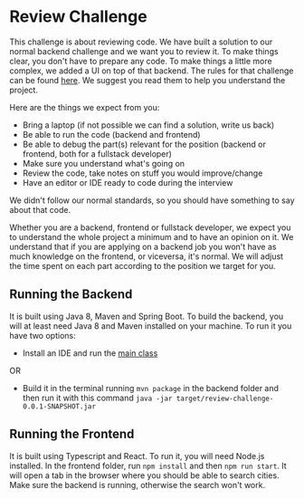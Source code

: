 # Review Challenge

This challenge is about reviewing code. We have built a solution to our normal backend challenge and we want you to review it. To make things clear, you don't have to prepare any code. To make things a little more complex, we added a UI on top of that backend. The rules for that challenge can be found [here](https://github.com/coveo/backend-coding-challenge). We suggest you read them to help you understand the project.

Here are the things we expect from you:

-   Bring a laptop (if not possible we can find a solution, write us back)
-   Be able to run the code (backend and frontend)
-   Be able to debug the part(s) relevant for the position (backend or frontend, both for a fullstack developer) 
-   Make sure you understand what's going on
-   Review the code, take notes on stuff you would improve/change
-   Have an editor or IDE ready to code during the interview

We didn't follow our normal standards, so you should have something to say about that code.

Whether you are a backend, frontend or fullstack developer, we expect you to understand the whole project a minimum and to have an opinion on it. We understand that if you are applying on a backend job you won't have as much knowledge on the frontend, or viceversa, it's normal. We will adjust the time spent on each part according to the position we target for you.

## Running the Backend

It is built using Java 8, Maven and Spring Boot. To build the backend, you will at least need Java 8 and Maven installed on your machine. To run it you have two options:

-   Install an IDE and run the [main class](https://bitbucket.org/fboutin2/review-challenge/src/default/backend/src/main/java/com/coveo/challenge/ReviewChallengeApplication.java)

OR

-   Build it in the terminal running `mvn package` in the backend folder and then run it with this command `java -jar target/review-challenge-0.0.1-SNAPSHOT.jar`

## Running the Frontend

It is built using Typescript and React. To run it, you will need Node.js installed. In the frontend folder, run `npm install` and then `npm run start`. It will open a tab in the browser where you should be able to search cities. Make sure the backend is running, otherwise the search won't work.